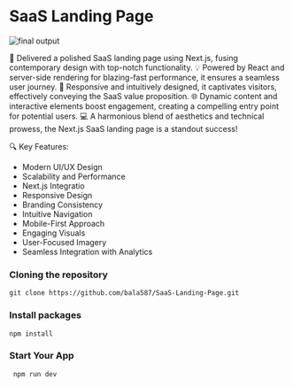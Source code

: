 # SaaS Landing Page

![final output ](https://in.pinterest.com/pin/1030761433451714790)

🚀 Delivered a polished SaaS landing page using Next.js, fusing contemporary design with top-notch functionality. 💡 Powered by React and server-side rendering for blazing-fast performance, it ensures a seamless user journey. 🎨 Responsive and intuitively designed, it captivates visitors, effectively conveying the SaaS value proposition. 🌐 Dynamic content and interactive elements boost engagement, creating a compelling entry point for potential users. 💻 A harmonious blend of aesthetics and technical prowess, the Next.js SaaS landing page is a standout success!

🔍 Key Features:

- Modern UI/UX Design
- Scalability and Performance
- Next.js Integratio
- Responsive Design
- Branding Consistency
- Intuitive Navigation
- Mobile-First Approach
- Engaging Visuals
- User-Focused Imagery
- Seamless Integration with Analytics

### Cloning the repository

```shell
git clone https://github.com/bala587/SaaS-Landing-Page.git
```

### Install packages 

```shell
npm install
```

### Start Your App

``` shell
 npm run dev
```
  





